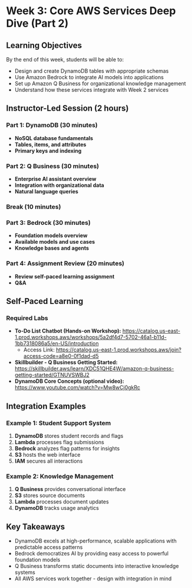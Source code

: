 # Week 3: Core AWS Services Deep Dive (Part 2)

## Learning Objectives
By the end of this week, students will be able to:
- Design and create DynamoDB tables with appropriate schemas
- Use Amazon Bedrock to integrate AI models into applications
- Set up Amazon Q Business for organizational knowledge management
- Understand how these services integrate with Week 2 services

## Instructor-Led Session (2 hours)

### Part 1: DynamoDB (30 minutes)
- **NoSQL database fundamentals**
- **Tables, items, and attributes**
- **Primary keys and indexing**

### Part 2: Q Business (30 minutes)
- **Enterprise AI assistant overview**
- **Integration with organizational data**
- **Natural language queries**

### Break (10 minutes)

### Part 3: Bedrock (30 minutes)
- **Foundation models overview**
- **Available models and use cases**
- **Knowledge bases and agents**

### Part 4: Assignment Review (20 minutes)
- **Review self-paced learning assignment**
- **Q&A**

## Self-Paced Learning

### Required Labs
- **To-Do List Chatbot (Hands-on Workshop):** https://catalog.us-east-1.prod.workshops.aws/workshops/5a2df4d7-5702-46a1-b11d-1bb7318086a5/en-US/introduction
  - Access Link: https://catalog.us-east-1.prod.workshops.aws/join?access-code=a8e0-0f1dad-d5 
- **Skillbuilder - Q Business Getting Started:** https://skillbuilder.aws/learn/XDC51QHE4W/amazon-q-business-getting-started/GTNUVSWBJ2
- **DynamoDB Core Concepts (optional video):** https://www.youtube.com/watch?v=Mw8wCj0gkRc

## Integration Examples

### Example 1: Student Support System
1. **DynamoDB** stores student records and flags
2. **Lambda** processes flag submissions
3. **Bedrock** analyzes flag patterns for insights
4. **S3** hosts the web interface
5. **IAM** secures all interactions

### Example 2: Knowledge Management
1. **Q Business** provides conversational interface
2. **S3** stores source documents
3. **Lambda** processes document updates
4. **DynamoDB** tracks usage analytics

## Key Takeaways
- DynamoDB excels at high-performance, scalable applications with predictable access patterns
- Bedrock democratizes AI by providing easy access to powerful foundation models
- Q Business transforms static documents into interactive knowledge systems
- All AWS services work together - design with integration in mind
